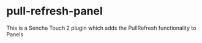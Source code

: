 pull-refresh-panel
==================

This is a Sencha Touch 2 plugin which adds the PullRefresh functionality to Panels